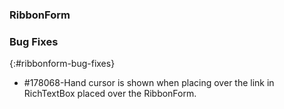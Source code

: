 ### RibbonForm

### Bug Fixes
{:#ribbonform-bug-fixes}

* \#178068-Hand cursor is shown when placing over the link in RichTextBox placed over the RibbonForm.
